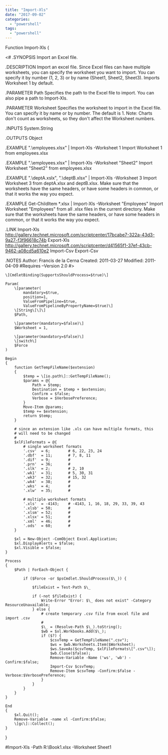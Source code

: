 ```yaml
---
title: "Import-Xls"
date: "2017-09-02"
categories: 
  - "powershell"
tags: 
  - "powershell"
---
```


Function Import-Xls { 
 
<# 
.SYNOPSIS 
Import an Excel file. 
 
.DESCRIPTION 
Import an excel file. Since Excel files can have multiple worksheets, you can specify the worksheet you want to import. You can specify it by number (1, 2, 3) or by name (Sheet1, Sheet2, Sheet3). Imports Worksheet 1 by default. 
 
.PARAMETER Path 
Specifies the path to the Excel file to import. You can also pipe a path to Import-Xls. 
 
.PARAMETER Worksheet 
Specifies the worksheet to import in the Excel file. You can specify it by name or by number. The default is 1. 
Note: Charts don't count as worksheets, so they don't affect the Worksheet numbers. 
 
.INPUTS 
System.String 
 
.OUTPUTS 
Object 
 
.EXAMPLE 
".\\employees.xlsx" | Import-Xls -Worksheet 1 
Import Worksheet 1 from employees.xlsx 
 
.EXAMPLE 
".\\employees.xlsx" | Import-Xls -Worksheet "Sheet2" 
Import Worksheet "Sheet2" from employees.xlsx 
 
.EXAMPLE 
".\\deptA.xslx", ".\\deptB.xlsx" | Import-Xls -Worksheet 3 
Import Worksheet 3 from deptA.xlsx and deptB.xlsx. 
Make sure that the worksheets have the same headers, or have some headers in common, or that it works the way you expect. 
 
.EXAMPLE 
Get-ChildItem \*.xlsx | Import-Xls -Worksheet "Employees" 
Import Worksheet "Employees" from all .xlsx files in the current directory. 
Make sure that the worksheets have the same headers, or have some headers in common, or that it works the way you expect. 
 
.LINK 
Import-Xls 
http://gallery.technet.microsoft.com/scriptcenter/17bcabe7-322a-43d3-9a27-f3f96618c74b 
Export-Xls 
http://gallery.technet.microsoft.com/scriptcenter/d41565f1-37ef-43cb-9462-a08cd5a610e2 
Import-Csv 
Export-Csv 
 
.NOTES 
Author: Francis de la Cerna 
Created: 2011-03-27 
Modified: 2011-04-09 
#Requires –Version 2.0 
#> 
 
    \[CmdletBinding(SupportsShouldProcess=$true)\] 
 
    Param( 
        \[parameter( 
            mandatory=$true,  
            position=1,  
            ValueFromPipeline=$true,  
            ValueFromPipelineByPropertyName=$true)\] 
        \[String\[\]\] 
        $Path, 
 
        \[parameter(mandatory=$false)\] 
        $Worksheet = 1, 
 
        \[parameter(mandatory=$false)\] 
        \[switch\] 
        $Force 
    ) 
 
    Begin 
    { 
        function GetTempFileName($extension) 
        { 
            $temp = \[io.path\]::GetTempFileName(); 
            $params = @{ 
                Path = $temp; 
                Destination = $temp + $extension; 
                Confirm = $false; 
                Verbose = $VerbosePreference; 
            } 
            Move-Item @params; 
            $temp += $extension; 
            return $temp; 
        } 
 
        # since an extension like .xls can have multiple formats, this 
        # will need to be changed 
        # 
        $xlFileFormats = @{ 
            # single worksheet formats 
            '.csv'  = 6;        # 6, 22, 23, 24 
            '.dbf'  = 11;       # 7, 8, 11 
            '.dif'  = 9;        #  
            '.prn'  = 36;       #  
            '.slk'  = 2;        # 2, 10 
            '.wk1'  = 31;       # 5, 30, 31 
            '.wk3'  = 32;       # 15, 32 
            '.wk4'  = 38;       #  
            '.wks'  = 4;        #  
            '.xlw'  = 35;       #  
 
            # multiple worksheet formats 
            '.xls'  = -4143;    # -4143, 1, 16, 18, 29, 33, 39, 43 
            '.xlsb' = 50;       # 
            '.xlsm' = 52;       # 
            '.xlsx' = 51;       # 
            '.xml'  = 46;       # 
            '.ods'  = 60;       # 
        } 
 
        $xl = New-Object -ComObject Excel.Application; 
        $xl.DisplayAlerts = $false; 
        $xl.Visible = $false; 
    } 
 
    Process 
    { 
        $Path | ForEach-Object { 
 
            if ($Force -or $psCmdlet.ShouldProcess($\_)) { 
 
                $fileExist = Test-Path $\_ 
 
                if (-not $fileExist) { 
                    Write-Error "Error: $\_ does not exist" -Category ResourceUnavailable;             
                } else { 
                    # create temporary .csv file from excel file and import .csv 
                    # 
                    $\_ = (Resolve-Path $\_).toString(); 
                    $wb = $xl.Workbooks.Add($\_); 
                    if ($?) { 
                        $csvTemp = GetTempFileName(".csv"); 
                        $ws = $wb.Worksheets.Item($Worksheet); 
                        $ws.SaveAs($csvTemp, $xlFileFormats\[".csv"\]); 
                        $wb.Close($false); 
                        Remove-Variable -Name ('ws', 'wb') -Confirm:$false; 
                        Import-Csv $csvTemp; 
                        Remove-Item $csvTemp -Confirm:$false -Verbose:$VerbosePreference; 
                    } 
                } 
            } 
        } 
    } 
 
    End 
    { 
        $xl.Quit(); 
        Remove-Variable -name xl -Confirm:$false; 
        \[gc\]::Collect(); 
    } 
} 
 
#Import-Xls -Path R:\\Book1.xlsx -Worksheet Sheet1
